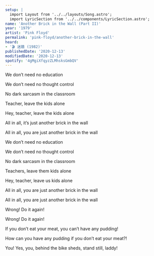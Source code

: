 ```yaml
---
setup: |
  import Layout from '../../layouts/Song.astro';
  import LyricSection from '../../components/LyricSection.astro';
name: 'Another Brick in the Wall (Part II)'
year: '1979'
artist: 'Pink Floyd'
permalink: 'pink-floyd/another-brick-in-the-wall'
heard:
- '🎬 迷牆 (1982)'
publishedDate: '2020-12-13'
modifiedDate: '2020-12-13'
spotify: '4gMgiXfqyzZLMhsksGmbQV'
---
```


<LyricSection>

We don&rsquo;t need no education

We don&rsquo;t need no thought control

No dark sarcasm in the classroom

Teacher, leave the kids alone

</LyricSection>

<LyricSection>

Hey, teacher, leave the kids alone

All in all, it&rsquo;s just another brick in the wall

All in all, you are just another brick in the wall

</LyricSection>

<LyricSection>

We don&rsquo;t need no education

We don&rsquo;t need no thought control

No dark sarcasm in the classroom

Teachers, leave them kids alone

Hey, teacher, leave us kids alone

All in all, you are just another brick in the wall

All in all, you are just another brick in the wall

</LyricSection>

<LyricSection>

Wrong! Do it again!

Wrong! Do it again!

If you don&rsquo;t eat your meat, you can&rsquo;t have any pudding!

How can you have any pudding if you don&rsquo;t eat your meat?!

You! Yes, you, behind the bike sheds, stand still, laddy!

</LyricSection>
